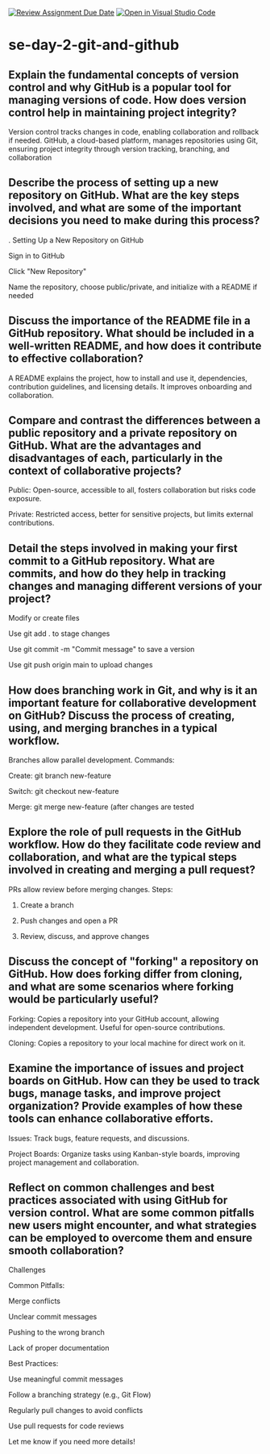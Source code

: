 [![Review Assignment Due Date](https://classroom.github.com/assets/deadline-readme-button-22041afd0340ce965d47ae6ef1cefeee28c7c493a6346c4f15d667ab976d596c.svg)](https://classroom.github.com/a/8wgCKhpZ)
[![Open in Visual Studio Code](https://classroom.github.com/assets/open-in-vscode-2e0aaae1b6195c2367325f4f02e2d04e9abb55f0b24a779b69b11b9e10269abc.svg)](https://classroom.github.com/online_ide?assignment_repo_id=18413837&assignment_repo_type=AssignmentRepo)
# se-day-2-git-and-github
## Explain the fundamental concepts of version control and why GitHub is a popular tool for managing versions of code. How does version control help in maintaining project integrity?

Version control tracks changes in code, enabling collaboration and rollback if needed. GitHub, a cloud-based platform, manages repositories using Git, ensuring project integrity through version tracking, branching, and collaboration

## Describe the process of setting up a new repository on GitHub. What are the key steps involved, and what are some of the important decisions you need to make during this process?
. Setting Up a New Repository on GitHub

Sign in to GitHub

Click "New Repository"

Name the repository, choose public/private, and initialize with a README if needed
## Discuss the importance of the README file in a GitHub repository. What should be included in a well-written README, and how does it contribute to effective collaboration?

A README explains the project, how to install and use it, dependencies, contribution guidelines, and licensing details. It improves onboarding and collaboration.
## Compare and contrast the differences between a public repository and a private repository on GitHub. What are the advantages and disadvantages of each, particularly in the context of collaborative projects?
Public: Open-source, accessible to all, fosters collaboration but risks code exposure.

Private: Restricted access, better for sensitive projects, but limits external contributions.
## Detail the steps involved in making your first commit to a GitHub repository. What are commits, and how do they help in tracking changes and managing different versions of your project?
Modify or create files

Use git add . to stage changes

Use git commit -m "Commit message" to save a version

Use git push origin main to upload changes
## How does branching work in Git, and why is it an important feature for collaborative development on GitHub? Discuss the process of creating, using, and merging branches in a typical workflow.
Branches allow parallel development. Commands:

Create: git branch new-feature

Switch: git checkout new-feature

Merge: git merge new-feature (after changes are tested
## Explore the role of pull requests in the GitHub workflow. How do they facilitate code review and collaboration, and what are the typical steps involved in creating and merging a pull request?
PRs allow review before merging changes. Steps:

1. Create a branch


2. Push changes and open a PR


3. Review, discuss, and approve changes


## Discuss the concept of "forking" a repository on GitHub. How does forking differ from cloning, and what are some scenarios where forking would be particularly useful?
Forking: Copies a repository into your GitHub account, allowing independent development. Useful for open-source contributions.

Cloning: Copies a repository to your local machine for direct work on it.


## Examine the importance of issues and project boards on GitHub. How can they be used to track bugs, manage tasks, and improve project organization? Provide examples of how these tools can enhance collaborative efforts.
Issues: Track bugs, feature requests, and discussions.

Project Boards: Organize tasks using Kanban-style boards, improving project management and collaboration.

## Reflect on common challenges and best practices associated with using GitHub for version control. What are some common pitfalls new users might encounter, and what strategies can be employed to overcome them and ensure smooth collaboration?

Challenges 

Common Pitfalls:

Merge conflicts

Unclear commit messages

Pushing to the wrong branch

Lack of proper documentation


Best Practices:

Use meaningful commit messages

Follow a branching strategy (e.g., Git Flow)

Regularly pull changes to avoid conflicts

Use pull requests for code reviews


Let me know if you need more details!

